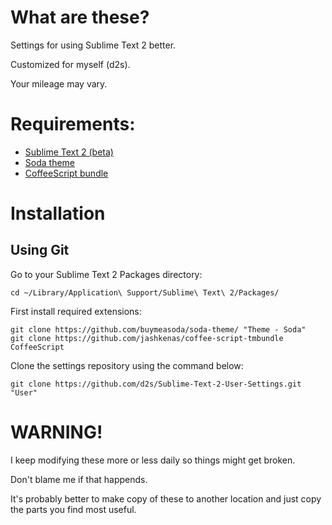 # What are these?

Settings for using Sublime Text 2 better.

Customized for myself (d2s).

Your mileage may vary.


# Requirements:

- [Sublime Text 2 (beta)](http://www.sublimetext.com/2)
- [Soda theme](https://github.com/buymeasoda/soda-theme)
- [CoffeeScript bundle](https://github.com/jashkenas/coffee-script-tmbundle)

# Installation

## Using Git

Go to your Sublime Text 2 Packages directory:

    cd ~/Library/Application\ Support/Sublime\ Text\ 2/Packages/

First install required extensions:

    git clone https://github.com/buymeasoda/soda-theme/ "Theme - Soda"
    git clone https://github.com/jashkenas/coffee-script-tmbundle CoffeeScript


Clone the settings repository using the command below:

    git clone https://github.com/d2s/Sublime-Text-2-User-Settings.git "User"




# WARNING!

I keep modifying these more or less daily so things might get broken.

Don't blame me if that happends.

It's probably better to make copy of these to another location and just copy the parts you find most useful.
